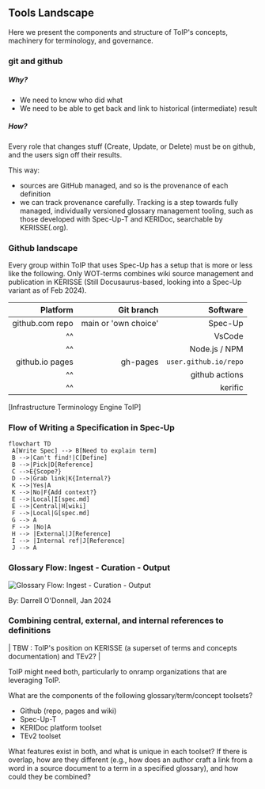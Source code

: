 
## Tools Landscape

Here we present the components and structure of ToIP's concepts, machinery for terminology, and governance.

### git and github

##### Why?
- We need to know who did what
- We need to be able to get back and link to historical (intermediate) result

##### How?
Every role that changes stuff (Create, Update, or Delete) must be on github, and the users sign off their results.

This way:
- sources are GitHub managed, and so is the provenance of each definition
- we can track provenance carefully. Tracking is a step towards fully managed, individually versioned glossary management tooling, such as those developed with Spec-Up-T and KERIDoc, searchable by KERISSE(.org).

### Github landscape

Every group within ToIP that uses Spec-Up has a setup that is more or less like the following. Only WOT-terms combines wiki source management and publication in KERISSE (Still Docusaurus-based, looking into a Spec-Up variant as of Feb 2024).

Platform| Git branch | Software
----: | --------------: | ---------:
github.com repo| main or 'own choice' |Spec-Up
^^  | | VsCode |
^^ | | Node.js / NPM |
github.io pages |gh-pages| `user.github.io/repo` 
^^ |  | github actions |
^^ |  | kerific |
[Infrastructure Terminology Engine ToIP]

### Flow of Writing a Specification in Spec-Up

```mermaid
flowchart TD
 A[Write Spec] --> B[Need to explain term]
 B -->|Can't find!|C[Define]
 B -->|Pick|D[Reference]
 C -->E{Scope?}
 D -->|Grab link|K{Internal?}
 K -->|Yes|A
 K -->|No|F{Add context?}
 E -->|Local|I[spec.md]
 E -->|Central|H[wiki]
 F -->|Local|G[spec.md]
 G --> A
 F --> |No|A 
 H --> |External|J[Reference]
 I --> |Internal ref|J[Reference]
 J --> A
```
### Glossary Flow: Ingest - Curation - Output

![Glossary Flow: Ingest - Curation - Output](https://github.com/henkvancann/terminology-governance-guide/blob/5ecd9e92d75edb3c0844a266537d2d3bbd68676b/images/Darrell-Glossary-Workflow.jpeg?raw=true)

By: Darrell O'Donnell, Jan 2024

### Combining central, external, and internal references to definitions

| TBW : ToIP's position on KERISSE (a superset of terms and concepts documentation) and TEv2? |

ToIP might need both, particularly to onramp organizations that are leveraging ToIP.

What are the components of the following glossary/term/concept toolsets?

- Github (repo, pages and wiki)
- Spec-Up-T
- KERIDoc platform toolset
- TEv2 toolset

What features exist in both, and what is unique in each toolset? If there is overlap, how are they different (e.g., how does an author craft a link from a word in a source document to a term in a specified glossary), and how could they be combined?